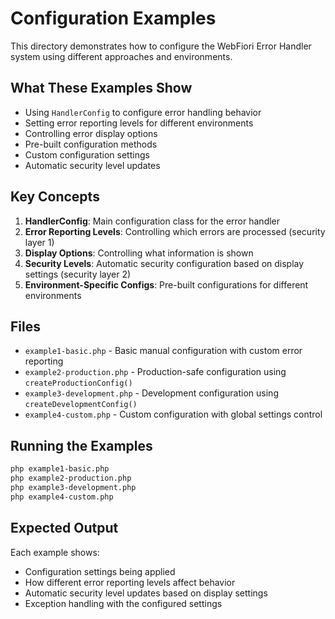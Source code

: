 # Configuration Examples

This directory demonstrates how to configure the WebFiori Error Handler system using different approaches and environments.

## What These Examples Show

- Using `HandlerConfig` to configure error handling behavior
- Setting error reporting levels for different environments
- Controlling error display options
- Pre-built configuration methods
- Custom configuration settings
- Automatic security level updates

## Key Concepts

1. **HandlerConfig**: Main configuration class for the error handler
2. **Error Reporting Levels**: Controlling which errors are processed (security layer 1)
3. **Display Options**: Controlling what information is shown
4. **Security Levels**: Automatic security configuration based on display settings (security layer 2)
5. **Environment-Specific Configs**: Pre-built configurations for different environments

## Files

- `example1-basic.php` - Basic manual configuration with custom error reporting
- `example2-production.php` - Production-safe configuration using `createProductionConfig()`
- `example3-development.php` - Development configuration using `createDevelopmentConfig()`
- `example4-custom.php` - Custom configuration with global settings control

## Running the Examples

```bash
php example1-basic.php
php example2-production.php
php example3-development.php
php example4-custom.php
```

## Expected Output

Each example shows:
- Configuration settings being applied
- How different error reporting levels affect behavior
- Automatic security level updates based on display settings
- Exception handling with the configured settings
